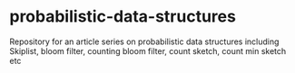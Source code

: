 # probabilistic-data-structures
Repository for an article series on probabilistic data structures including Skiplist, bloom filter, counting bloom filter, count sketch, count min sketch etc 
